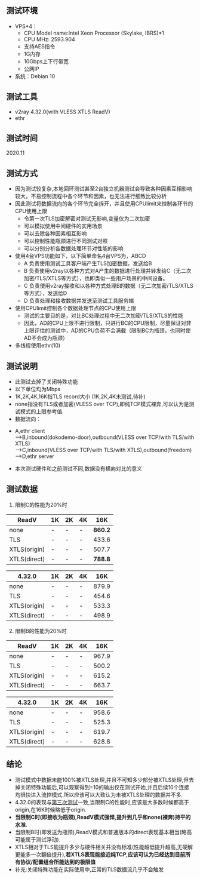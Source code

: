 ## 测试环境
* VPS*4：
    - CPU Model name:Intel Xeon Processor (Skylake, IBRS)*1 
    - CPU MHz: 2593.904
    - 支持AES指令
    - 1G内存
    - 10Gbps上下行带宽
    - 公网IP
* 系统：Debian 10

## 测试工具
* v2ray 4.32.0(with VLESS XTLS ReadV)
* ethr

## 测试时间
2020.11

## 测试方式
* 因为测试较复杂,本地回环测试甚至2台独立机器测试会导致各种因素互相影响较大，不易控制流程中各个环节和因素，也无法进行细致比较分析
* 因此测试将数据流向的各个环节完全拆开，并且使用CPUlimit来控制各环节的CPU使用上限
  * 令第一次TLS加密解密对测试无影响,变量仅为二次加密
  * 可以模拟使用中间硬件的实用场景
  * 可以去除各种因素相互影响
  * 可以控制性能瓶颈进行不同测试对照
  * 可以分别分析各数据处理环节对性能的影响
* 使用4台VPS功能如下，以下简单命名4台VPS为，ABCD
  - A 负责使用测试工具客户端产生TLS加密数据，发送给B
  - B 负责使用v2ray以各种方式对A产生的数据进行处理并转发给C（无二次加密/TLS/XTLS等方式），也即类似一些用户场景的中间设备。
  - C 负责使用v2ray接收和以各种方式处理B的数据（无二次加密/TLS/XTLS等方式），发送给D
  - D 负责处理和接收数据并发送至测试工具服务端
* 使用CPUlimit控制各个数据处理节点的CPU使用上限
  - 测试的主要目的是，对比BC处理过程中无二次加密/TLS/XTLS的性能
  - 因此，AD的CPU上限不进行限制，只进行BC的CPU限制，尽量保证对非上限评估的测试中，AD的CPU负荷不会满载（限制BC为瓶颈，也同时使AD不会成为瓶颈）
* 多线程使用ethr(10)

## 测试说明
  * 此测试去掉了关闭特殊功能
  * 以下单位均为Mbps
  * 1K,2K,4K,16K指TLS record大小 (1K,2K,4K未测试,待补)
  * none指没有TLS或者加密(VLESS over TCP),即纯TCP模式裸奔,可以认为是测试模式的上限参考值.
  * 数据流向：
   - A,ethr client  
  -->B,inbound(dokodemo-door),outbound(VLESS over TCP/with TLS/with XTLS)  
  -->C,inbound(VLESS over TCP/with TLS/with XTLS),outbound(freedom)  
  -->D,ethr server
  * 本次测试硬件和之前测试不同,数据没有横向对比的意义

## 测试数据
1. 限制C的性能为20%时

ReadV|	1K|	2K|	4K|	16K
---- | ---| ---| ---| ---
none|	-|	-|	-|	**860.2**
TLS	|-|	-	|-|	433.6
XTLS(origin)|	-|	-|-|	507.7
XTLS(direct)|	-|	-|	-|	**788.8**


4.32.0|	1K|	2K|	4K|	16K
---- | ---| ---| ---| ---
none|	-|	-|	-|	879.9
TLS	|-|	-	|-|	454.6
XTLS(origin)|	-|	-|-|	533.3
XTLS(direct)|	-|	-|	-|	498.9

2. 限制B的性能为20%时

ReadV|	1K|	2K|	4K|	16K
---- | ---| ---| ---| ---
none|	-|	-|	-|	967.9
TLS	|-|	-	|-|	500.2
XTLS(origin)|	-|	-|-|	615.2
XTLS(direct)|	-|	-|	-|	663.7


4.32.0|	1K|	2K|	4K|	16K
---- | ---| ---| ---| ---
none|	-|	-|	-|	958.6
TLS	|-|	-	|-|	525.3
XTLS(origin)|	-|	-|-|	619.7
XTLS(direct)|	-|	-|	-|	628.8

## 结论
  
  * 测试模式中数据未能100%被XTLS处理,并且不可知多少部分被XTLS处理,但去掉关闭特殊功能后,可以观察得到=10的输出仅在测试开始,并且后续10个连接均很快进入流控模式.所以应该可以大致认为未被XTLS处理的数据并不多.
  * 4.32.0的表现与[第三次测试](https://github.com/badO1a5A90/v2ray-doc/blob/master/performance_test/XTLS/VLESS_XTLS_3_test_03.md)一致,当限制C的性能时,应该是大多数时候都高于origin,在16K时候略低于origin.
  * **当限制C时(即接收为瓶颈),ReadV模式强悍,提升到几乎和none(裸奔)持平的水准.**
  * 当限制B时(即发送为瓶颈),ReadV模式和普通版本的direct表现基本相当(略高可能属于测试浮动).
  * XTLS相对于TLS能提升多少与硬件相关并没有标准(性能越低提升越高,无硬解更能多一次翻倍提升),**若XTLS表现能接近纯TCP,应该可认为已经达到目前所有协议/配置组合所能达到的极限值**
  * 补充:关闭特殊功能在实际使用中,正常的TLS数据流几乎不会触发
